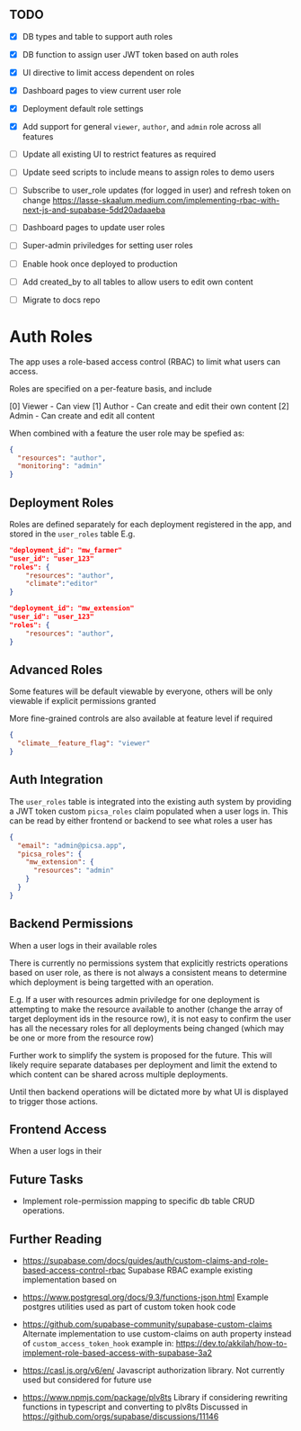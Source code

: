 ## TODO

- [x] DB types and table to support auth roles
- [x] DB function to assign user JWT token based on auth roles
- [x] UI directive to limit access dependent on roles
- [x] Dashboard pages to view current user role
- [x] Deployment default role settings

- [x] Add support for general `viewer`, `author`, and `admin` role across all features
- [ ] Update all existing UI to restrict features as required
- [ ] Update seed scripts to include means to assign roles to demo users
- [ ] Subscribe to user_role updates (for logged in user) and refresh token on change
      https://lasse-skaalum.medium.com/implementing-rbac-with-next-js-and-supabase-5dd20adaaeba
- [ ] Dashboard pages to update user roles
- [ ] Super-admin priviledges for setting user roles
- [ ] Enable hook once deployed to production
- [ ] Add created_by to all tables to allow users to edit own content
- [ ] Migrate to docs repo

# Auth Roles

The app uses a role-based access control (RBAC) to limit what users can access.

Roles are specified on a per-feature basis, and include

[0] Viewer - Can view
[1] Author - Can create and edit their own content
[2] Admin - Can create and edit all content

When combined with a feature the user role may be spefied as:

```json
{
  "resources": "author",
  "monitoring": "admin"
}
```

## Deployment Roles

Roles are defined separately for each deployment registered in the app, and stored in the `user_roles` table
E.g.

```json
"deployment_id": "mw_farmer"
"user_id": "user_123"
"roles": {
    "resources": "author",
    "climate":"editor"
}
```

```json
"deployment_id": "mw_extension"
"user_id": "user_123"
"roles": {
    "resources": "author",
}
```

## Advanced Roles

Some features will be default viewable by everyone, others will be only viewable if explicit permissions granted

More fine-grained controls are also available at feature level if required

```json
{
  "climate__feature_flag": "viewer"
}
```

## Auth Integration

The `user_roles` table is integrated into the existing auth system by providing a JWT token custom `picsa_roles` claim populated when a user logs in. This can be read by either frontend or backend to see what roles a user has

```json
{
  "email": "admin@picsa.app",
  "picsa_roles": {
    "mw_extension": {
      "resources": "admin"
    }
  }
}
```

## Backend Permissions

When a user logs in their available roles

There is currently no permissions system that explicitly restricts operations based on user role, as there is not always a consistent means to determine which deployment is being targetted with an operation.

E.g. If a user with resources admin priviledge for one deployment is attempting to make the resource available to another (change the array of target deployment ids in the resource row), it is not easy to confirm the user has all the necessary roles for all deployments being changed (which may be one or more from the resource row)

Further work to simplify the system is proposed for the future. This will likely require separate databases per deployment and limit the extend to which content can be shared across multiple deployments.

Until then backend operations will be dictated more by what UI is displayed to trigger those actions.

## Frontend Access

When a user logs in their

## Future Tasks

- Implement role-permission mapping to specific db table CRUD operations.

## Further Reading

- https://supabase.com/docs/guides/auth/custom-claims-and-role-based-access-control-rbac
  Supabase RBAC example existing implementation based on

- https://www.postgresql.org/docs/9.3/functions-json.html
  Example postgres utilities used as part of custom token hook code

- https://github.com/supabase-community/supabase-custom-claims
  Alternate implementation to use custom-claims on auth property instead of `custom_access_token_hook`
  example in: https://dev.to/akkilah/how-to-implement-role-based-access-with-supabase-3a2

- https://casl.js.org/v6/en/
  Javascript authorization library. Not currently used but considered for future use

- https://www.npmjs.com/package/plv8ts
  Library if considering rewriting functions in typescript and converting to plv8ts
  Discussed in https://github.com/orgs/supabase/discussions/11146
